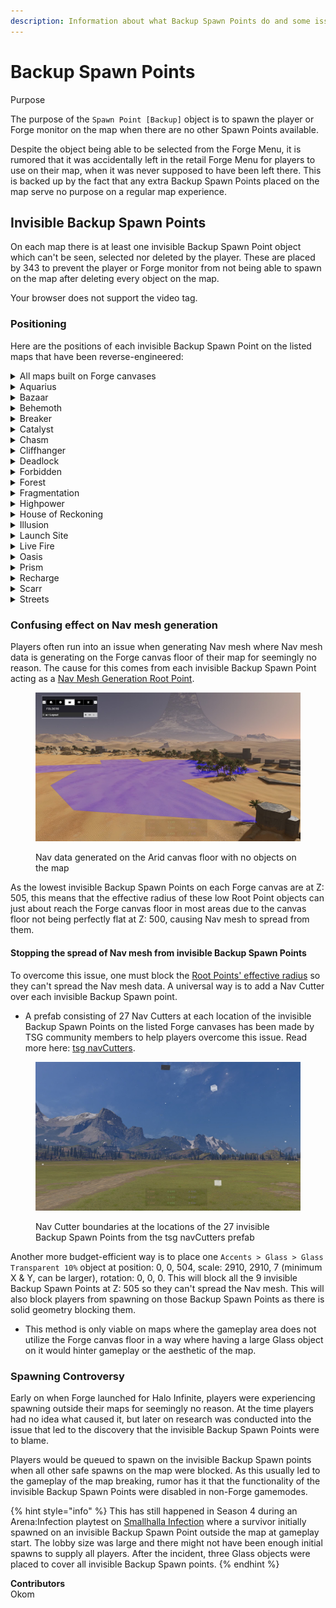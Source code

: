 ```yaml
---
description: Information about what Backup Spawn Points do and some issues that they cause.
---
```


# Backup Spawn Points

Purpose

The purpose of the `Spawn Point [Backup]` object is to spawn the player or Forge monitor on the map when there are no other Spawn Points available.

Despite the object being able to be selected from the Forge Menu, it is rumored that it was accidentally left in the retail Forge Menu for players to use on their map, when it was never supposed to have been left there. This is backed up by the fact that any extra Backup Spawn Points placed on the map serve no purpose on a regular map experience.

## Invisible Backup Spawn Points

On each map there is at least one invisible Backup Spawn Point object which can't be seen, selected nor deleted by the player. These are placed by 343 to prevent the player or Forge monitor from not being able to spawn on the map after deleting every object on the map.

Your browser does not support the video tag.

### Positioning

Here are the positions of each invisible Backup Spawn Point on the listed maps that have been reverse-engineered:

<details>

<summary>All maps built on Forge canvases</summary>

* `0, 0, 505`
* `0, 0, 700`
* `0, 0, 1400`
* `0, -1450, 505`
* `0, -1450, 700`
* `0, -1450, 1400`
* `0, 1450, 505`
* `0, 1450, 700`
* `0, 1450, 1400`
* `-1450, 0, 505`
* `-1450, 0, 700`
* `-1450, 0, 1400`
* `1450, 0, 505`
* `1450, 0, 700`
* `1450, 0, 1400`
* `-1450, -1450, 505`
* `-1450, -1450, 700`
* `-1450, -1450, 1400`
* `-1450, 1450, 505`
* `-1450, 1450, 700`
* `-1450, 1450, 1400`
* `1450, -1450, 505`
* `1450, -1450, 700`
* `1450, -1450, 1400`
* `1450, 1450, 505`
* `1450, 1450, 700`
* `1450, 1450, 1400`

</details>

<details>

<summary>Aquarius</summary>

* `-135, 70, 31`

</details>

<details>

<summary>Bazaar</summary>

* `-242, 2, 32`
* `242, 2, 32`

</details>

<details>

<summary>Behemoth</summary>

* `-1052, 262, 94`

</details>

<details>

<summary>Breaker</summary>

* `-231, 352, 171`
* `-66, -68, 196`
* `-64, 47, 196`
* `-52, -440, 130`
* `-23, 459, 166`
* `2, -484, 128`
* `118, 474, 166`
* `162, -488, 128`
* `200, -124, 164`
* `200, 113, 164`

</details>

<details>

<summary>Catalyst</summary>

* `210, 0, 228`

</details>

<details>

<summary>Chasm</summary>

* `-836, -798, -1363`
* `-825, -622, -1386`
* `-725, -447, -1364`
* `-618, -807, -1364`
* `-520, -622, -1386`
* `-508, -447, -1363`

</details>

<details>

<summary>Cliffhanger</summary>

* `-66, 161, -5`
* `199, 74, -24`
* `199, 288, -32`
* `249, -175, -9`
* `386, 129, 5`

</details>

<details>

<summary>Deadlock</summary>

* `735, 535, 778`

</details>

<details>

<summary>Forbidden</summary>

* `-10, 209, 16`
* `10, -215, 16`
* `-164, 8, 33`
* `164, -7, 33`

</details>

<details>

<summary>Forest</summary>

A lot, over 30

</details>

<details>

<summary>Fragmentation</summary>

* `30, 436, 25`
* `873, -656, 45`

</details>

<details>

<summary>Highpower</summary>

* `-771, -49, 462`
* `-1287, -803, 447`

</details>

<details>

<summary>House of Reckoning</summary>

None

</details>

<details>

<summary>Illusion</summary>

* `-20, 220, 33`
* `28, -220, 33`

</details>

<details>

<summary>Launch Site</summary>

* `-50, -411, 14`
* `107, 251, -17`

</details>

<details>

<summary>Live Fire</summary>

* `47, 474, 0`

</details>

<details>

<summary>Oasis</summary>

* `8, 522, 250`
* `192, -567, 263`

</details>

<details>

<summary>Prism</summary>

* `-939, 79, 186`
* `-805, 385, 194`

</details>

<details>

<summary>Recharge</summary>

* `184, -162, 44`
* `222, 26, 22`

</details>

<details>

<summary>Scarr</summary>

* `0, -306, 3`
* `0, 290 ,3`
* `-570, -2, -6`
* `570, -2, -6`

</details>

<details>

<summary>Streets</summary>

* `-108, 33, 16`
* `-65, 144, 19`
* `-64, -175, 9`
* `13, -184, 5`
* `26, 39, 4`
* `53, -122, 0`
* `53, -76, -2`
* `78, 115, 10`
* `145, 82, 18`
* `150, -49, 23`

</details>





### Confusing effect on Nav mesh generation

Players often run into an issue when generating Nav mesh where Nav mesh data is generating on the Forge canvas floor of their map for seemingly no reason. The cause for this comes from each invisible Backup Spawn Point acting as a [Nav Mesh Generation Root Point](../../nav-mesh/nav-mesh-generation/nav-mesh-generation-root-points.md).

<figure><img src="../../../.gitbook/assets/nav-mesh-canvas-floor.jpg" alt="Image showing Nav data generating on the Arid canvas floor"><figcaption><p>Nav data generated on the Arid canvas floor with no objects on the map</p></figcaption></figure>

As the lowest invisible Backup Spawn Points on each Forge canvas are at Z: 505, this means that the effective radius of these low Root Point objects can just about reach the Forge canvas floor in most areas due to the canvas floor not being perfectly flat at Z: 500, causing Nav mesh to spread from them.

#### Stopping the spread of Nav mesh from invisible Backup Spawn Points

To overcome this issue, one must block the [Root Points' effective radius](../../nav-mesh/nav-mesh-generation/nav-mesh-generation-root-points.md#effective-radius) so they can't spread the Nav mesh data. A universal way is to add a Nav Cutter over each invisible Backup Spawn point.

* A prefab consisting of 27 Nav Cutters at each location of the invisible Backup Spawn Points on the listed Forge canvases has been made by TSG community members to help players overcome this issue. Read more here: [tsg navCutters](../../../community/highlight-content/map-mode-setup/tsg-navcutters.md).

<figure><img src="../../../.gitbook/assets/tsg-navcutters-boundaries.jpg" alt="Image showing boundaries of Nav Cutters at the locations of 27 invisible Backup Spawn Points"><figcaption><p>Nav Cutter boundaries at the locations of the 27 invisible Backup Spawn Points from the tsg navCutters prefab</p></figcaption></figure>

Another more budget-efficient way is to place one `Accents > Glass > Glass Transparent 10%` object at position: 0, 0, 504, scale: 2910, 2910, 7 (minimum X & Y, can be larger), rotation: 0, 0, 0. This will block all the 9 invisible Backup Spawn Points at Z: 505 so they can't spread the Nav mesh. This will also block players from spawning on those Backup Spawn Points as there is solid geometry blocking them.

* This method is only viable on maps where the gameplay area does not utilize the Forge canvas floor in a way where having a large Glass object on it would hinter gameplay or the aesthetic of the map.

### Spawning Controversy

Early on when Forge launched for Halo Infinite, players were experiencing spawning outside their maps for seemingly no reason. At the time players had no idea what caused it, but later on research was conducted into the issue that led to the discovery that the invisible Backup Spawn Points were to blame.

Players would be queued to spawn on the invisible Backup Spawn points when all other safe spawns on the map were blocked. As this usually led to the gameplay of the map breaking, rumor has it that the functionality of the invisible Backup Spawn Points were disabled in non-Forge gamemodes.

{% hint style="info" %}
This has still happened in Season 4 during an Arena:Infection playtest on [Smallhalla Infection](https://www.halowaypoint.com/halo-infinite/ugc/maps/624e31af-4e64-4f22-8be7-5ca3e8d8adb4) where a survivor initially spawned on an invisible Backup Spawn Point outside the map at gameplay start. The lobby size was large and there might not have been enough initial spawns to supply all players. After the incident, three Glass objects were placed to cover all invisible Backup Spawn points.
{% endhint %}

**Contributors**\
Okom
